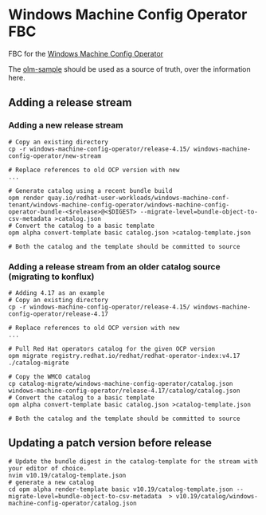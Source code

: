 # Windows Machine Config Operator FBC

FBC for the [Windows Machine Config Operator](https://github.com/openshift/windows-machine-config-operator)

The [olm-sample](https://github.com/konflux-ci/olm-operator-konflux-sample/blob/main/docs/konflux-onboarding.md) should be used as a source of truth, over the information here.

## Adding a release stream

### Adding a new release stream

```
# Copy an existing directory
cp -r windows-machine-config-operator/release-4.15/ windows-machine-config-operator/new-stream

# Replace references to old OCP version with new
...

# Generate catalog using a recent bundle build
opm render quay.io/redhat-user-workloads/windows-machine-conf-tenant/windows-machine-config-operator/windows-machine-config-operator-bundle-<$release>@<$DIGEST> --migrate-level=bundle-object-to-csv-metadata >catalog.json
# Convert the catalog to a basic template
opm alpha convert-template basic catalog.json >catalog-template.json

# Both the catalog and the template should be committed to source
```

### Adding a release stream from an older catalog source (migrating to konflux)

```
# Adding 4.17 as an example
# Copy an existing directory
cp -r windows-machine-config-operator/release-4.15/ windows-machine-config-operator/release-4.17

# Replace references to old OCP version with new
...

# Pull Red Hat operators catalog for the given OCP version
opm migrate registry.redhat.io/redhat/redhat-operator-index:v4.17 ./catalog-migrate

# Copy the WMCO catalog
cp catalog-migrate/windows-machine-config-operator/catalog.json windows-machine-config-operator/release-4.17/catalog/catalog.json
# Convert the catalog to a basic template
opm alpha convert-template basic catalog.json >catalog-template.json

# Both the catalog and the template should be committed to source
```

## Updating a patch version before release

```
# Update the bundle digest in the catalog-template for the stream with your editor of choice.
nvim v10.19/catalog-template.json
# generate a new catalog
cd opm alpha render-template basic v10.19/catalog-template.json --migrate-level=bundle-object-to-csv-metadata  > v10.19/catalog/windows-machine-config-operator/catalog.json
```
